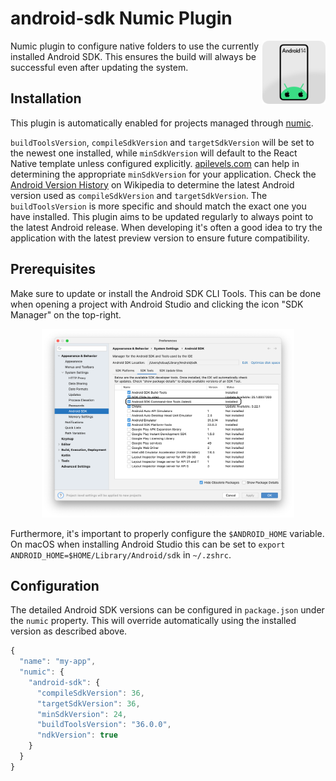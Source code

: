 # android-sdk Numic Plugin

<img align="right" src="https://github.com/tobua/numic/raw/main/plugin/android-sdk/logo.png" width="20%" alt="Android SDK Numic Plugin Logo" />

Numic plugin to configure native folders to use the currently installed Android SDK. This ensures the build will always be successful even after updating the system.

## Installation

This plugin is automatically enabled for projects managed through [numic](https://npmjs.com/numic).

`buildToolsVersion`, `compileSdkVersion` and `targetSdkVersion` will be set to the newest one installed, while `minSdkVersion` will default to the React Native template unless configured explicitly. [apilevels.com](https://apilevels.com) can help in determining the appropriate `minSdkVersion` for your application. Check the [Android Version History](https://en.wikipedia.org/wiki/Android_version_history) on Wikipedia to determine the latest Android version used as `compileSdkVersion` and `targetSdkVersion`. The `buildToolsVersion` is more specific and should match the exact one you have installed. This plugin aims to be updated regularly to always point to the latest Android release. When developing it's often a good idea to try the application with the latest preview version to ensure future compatibility.

## Prerequisites

Make sure to update or install the Android SDK CLI Tools. This can be done when opening a project with Android Studio and clicking the icon "SDK Manager" on the top-right.

<p align="center">
  <img src="https://github.com/tobua/numic/raw/main/plugin/android-sdk/update.png" width="80%" alt="Updating Android CLI Tools" />
</p>

Furthermore, it's important to properly configure the `$ANDROID_HOME` variable. On macOS when installing Android Studio this can be set to `export ANDROID_HOME=$HOME/Library/Android/sdk` in `~/.zshrc`.

## Configuration

The detailed Android SDK versions can be configured in `package.json` under the `numic` property. This will override automatically using the installed version as described above.

```js
{
  "name": "my-app",
  "numic": {
    "android-sdk": {
      "compileSdkVersion": 36,
      "targetSdkVersion": 36,
      "minSdkVersion": 24,
      "buildToolsVersion": "36.0.0",
      "ndkVersion": true
    }
  }
}
```
